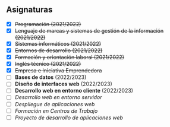 ## Asignaturas

- [x] ~~Programación (2021/2022)~~
- [x] ~~Lenguaje de marcas y sistemas de gestión de la información (2021/2022)~~
- [x] ~~Sistemas informáticos (2021/2022)~~
- [x] ~~Entornos de desarrollo (2021/2022)~~
- [x] ~~Formación y orientación laboral (2021/2022)~~
- [x] ~~Inglés técnico (2021/2022)~~
- [x] ~~Empresa e Iniciativa Emprendedora~~
- [ ] **Bases de datos** (2022/2023)
- [ ] **Diseño de interfaces web** (2022/2023)
- [ ] **Desarrollo web en entorno cliente** (2022/2023)
- [ ] _Desarrollo web en entorno servidor_
- [ ] _Despliegue de aplicaciones web_
- [ ] _Formación en Centros de Trabajo_
- [ ] _Proyecto de desarrollo de aplicaciones web_